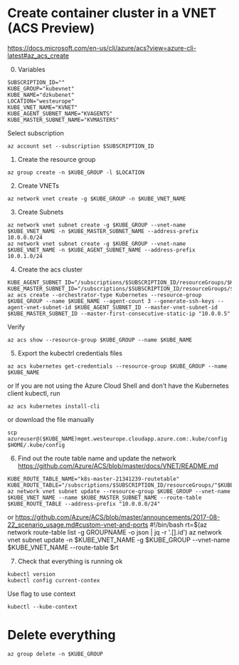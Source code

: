 # Create container cluster in a VNET (ACS Preview)
https://docs.microsoft.com/en-us/cli/azure/acs?view=azure-cli-latest#az_acs_create

0. Variables
```
SUBSCRIPTION_ID=""
KUBE_GROUP="kubevnet"
KUBE_NAME="dzkubenet"
LOCATION="westeurope"
KUBE_VNET_NAME="KVNET"
KUBE_AGENT_SUBNET_NAME="KVAGENTS"
KUBE_MASTER_SUBNET_NAME="KVMASTERS"
```

Select subscription
```
az account set --subscription $SUBSCRIPTION_ID
```

1. Create the resource group
```
az group create -n $KUBE_GROUP -l $LOCATION
```

2. Create VNETs
```
az network vnet create -g $KUBE_GROUP -n $KUBE_VNET_NAME 
```

3. Create Subnets

```
az network vnet subnet create -g $KUBE_GROUP --vnet-name $KUBE_VNET_NAME -n $KUBE_MASTER_SUBNET_NAME --address-prefix 10.0.0.0/24
az network vnet subnet create -g $KUBE_GROUP --vnet-name $KUBE_VNET_NAME -n $KUBE_AGENT_SUBNET_NAME --address-prefix 10.0.1.0/24
```

4. Create the acs cluster
```
KUBE_AGENT_SUBNET_ID="/subscriptions/$SUBSCRIPTION_ID/resourceGroups/$KUBE_GROUP/providers/Microsoft.Network/virtualNetworks/$KUBE_VNET_NAME/subnets/$KUBE_AGENT_SUBNET_NAME"
KUBE_MASTER_SUBNET_ID="/subscriptions/$SUBSCRIPTION_ID/resourceGroups/$KUBE_GROUP/providers/Microsoft.Network/virtualNetworks/$KUBE_VNET_NAME/subnets/$KUBE_MASTER_SUBNET_NAME"
az acs create --orchestrator-type Kubernetes --resource-group $KUBE_GROUP --name $KUBE_NAME --agent-count 3 --generate-ssh-keys --agent-vnet-subnet-id $KUBE_AGENT_SUBNET_ID --master-vnet-subnet-id $KUBE_MASTER_SUBNET_ID --master-first-consecutive-static-ip "10.0.0.5"
```

Verify
```
az acs show --resource-group $KUBE_GROUP --name $KUBE_NAME
```

5. Export the kubectrl credentials files
```
az acs kubernetes get-credentials --resource-group $KUBE_GROUP --name $KUBE_NAME
```

or If you are not using the Azure Cloud Shell and don’t have the Kubernetes client kubectl, run 
```
az acs kubernetes install-cli
```

or download the file manually
```
scp azureuser@($KUBE_NAME)mgmt.westeurope.cloudapp.azure.com:.kube/config $HOME/.kube/config
```

6. Find out the route table name and update the network
https://github.com/Azure/ACS/blob/master/docs/VNET/README.md
```
KUBE_ROUTE_TABLE_NAME="k8s-master-21341239-routetable"
KUBE_ROUTE_TABLE="/subscriptions/$SUBSCRIPTION_ID/resourceGroups/"$KUBE_GROUP"_"$KUBE_NAME"_"$LOCATION"/providers/Microsoft.Network/routeTables/$KUBE_ROUTE_TABLE_NAME"
az network vnet subnet update --resource-group $KUBE_GROUP --vnet-name $KUBE_VNET_NAME --name $KUBE_MASTER_SUBNET_NAME --route-table $KUBE_ROUTE_TABLE --address-prefix "10.0.0.0/24"
```

or
https://github.com/Azure/ACS/blob/master/announcements/2017-08-22_scenario_usage.md#custom-vnet-and-ports
#!/bin/bash
rt=$(az network route-table list -g GROUPNAME -o json | jq -r '.[].id')
az network vnet subnet update -n $KUBE_VNET_NAME -g $KUBE_GROUP --vnet-name $KUBE_VNET_NAME --route-table $rt

7. Check that everything is running ok
```
kubectl version
kubectl config current-contex
```

Use flag to use context
```
kubectl --kube-context
```


# Delete everything
```
az group delete -n $KUBE_GROUP
```
